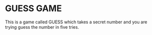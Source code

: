 # GUESS GAME

This is a game called GUESS which takes a secret number and you are trying guess the number in five tries.